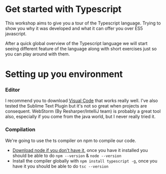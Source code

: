 # Get started with Typescript

This workshop aims to give you a tour of the Typescript language. Trying to show you why it was developed and what it can offer you over ES5 javascript.

After a quick global overview of the Typescript language we will start seeing different feature of the language along with short exercises just so you can play around with them.

# Setting up you environment

### Editor

I recommend you to download [Visual Code](https://code.visualstudio.com/) that works really well.
I've also tested the Sublime Text Plugin but it's not so great when projects are consequent.
WebStorm (By Resharper/IntelliJ team) is probably a great tool also, especially if you come from the java world, but I never really tried it.

### Compilation

We're going to use the ts compiler on npm to compile our code.
* [Download node if you don't have it](https://nodejs.org), once you have it installed you should be able to do `npm --version` & `node --version`
* Install the compiler globally with `npm install typescript -g`, once you have it you should be able to do `tsc --version`